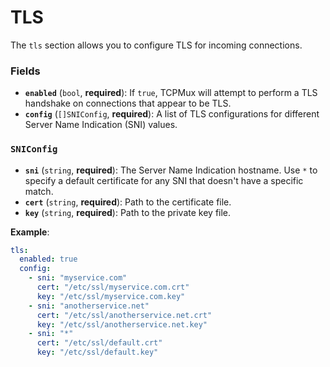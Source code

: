 # TLS

The `tls` section allows you to configure TLS for incoming connections.

### Fields

- **`enabled`** (`bool`, **required**): If `true`, TCPMux will attempt to perform a TLS handshake on connections that appear to be TLS.
- **`config`** (`[]SNIConfig`, **required**): A list of TLS configurations for different Server Name Indication (SNI) values.

### `SNIConfig`

- **`sni`** (`string`, **required**): The Server Name Indication hostname. Use `*` to specify a default certificate for any SNI that doesn't have a specific match.
- **`cert`** (`string`, **required**): Path to the certificate file.
- **`key`** (`string`, **required**): Path to the private key file.

**Example**:

```yaml
tls:
  enabled: true
  config:
    - sni: "myservice.com"
      cert: "/etc/ssl/myservice.com.crt"
      key: "/etc/ssl/myservice.com.key"
    - sni: "anotherservice.net"
      cert: "/etc/ssl/anotherservice.net.crt"
      key: "/etc/ssl/anotherservice.net.key"
    - sni: "*"
      cert: "/etc/ssl/default.crt"
      key: "/etc/ssl/default.key"
```